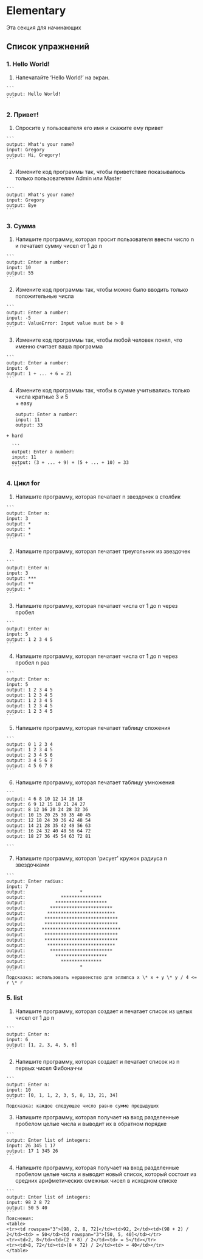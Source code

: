 # Elementary

Эта секция для начинающих

## Список упражнений

### 1. Hello World!
  1. Напечатайте ‘Hello World!’ на экран.  

    ```
    output: Hello World!
    ```
    
### 2. Привет!
  1. Спросите у пользователя его имя и скажите ему привет  

    ```
    output: What's your name?  
    input: Gregory  
    output: Hi, Gregory!   
    ```
  2. Измените код программы так, чтобы приветствие показывалось только пользователям Admin или Master  

    ```
    output: What's your name?
    input: Gregory
    output: Bye
    ```
    
### 3. Сумма
  1. Напишите программу, которая просит пользователя ввести число n и печатает сумму чисел от 1 до n  

    ```
    output: Enter a number: 
    input: 10
    output: 55
    ```
  2. Измените код программы так, чтобы можно было вводить только положительные числа  

    ```
    output: Enter a number: 
    input: -5
    output: ValueError: Input value must be > 0 
    ```
  3. Измените код программы так, чтобы любой человек понял, что именно считает ваша программа  

    ```
    output: Enter a number: 
    input: 6
    output: 1 + ... + 6 = 21
    ```
  4. Измените код программы так, чтобы в сумме учитывались только числа кратные 3 и 5  
    + easy  
  
      ```
      output: Enter a number: 
      input: 11
      output: 33
      ```  
    + hard  
  
      ```
      output: Enter a number: 
      input: 11
      output: (3 + ... + 9) + (5 + ... + 10) = 33
      ```

### 4. Цикл for
  1. Напишите программу, которая печатает n звездочек в столбик  

    ```
    output: Enter n:  
    input: 3
    output: *
    output: *
    output: *
    ```
  2. Напишите программу, которая печатает треугольник из звездочек

    ```
    output: Enter n:
    input: 3
    output: ***
    output: **
    output: *
    ```
  3. Напишите программу, которая печатает числа от 1 до n через пробел

    ```
    output: Enter n:
    input: 5
    output: 1 2 3 4 5
    ```

  4. Напишите программу, которая печатает числа от 1 до n через пробел n раз

    ```
    output: Enter n:
    input: 5
    output: 1 2 3 4 5
    output: 1 2 3 4 5
    output: 1 2 3 4 5
    output: 1 2 3 4 5
    output: 1 2 3 4 5
    ```

  5. Напишите программу, которая печатает таблицу сложения

    ```
    output: 0 1 2 3 4 
    output: 1 2 3 4 5
    output: 2 3 4 5 6
    output: 3 4 5 6 7
    output: 4 5 6 7 8
    ```

  6. Напишите программу, которая печатает таблицу умножения

    ```
    output: 4 6 8 10 12 14 16 18
    output: 6 9 12 15 18 21 24 27
    output: 8 12 16 20 24 28 32 36
    output: 10 15 20 25 30 35 40 45
    output: 12 18 24 30 36 42 48 54
    output: 14 21 28 35 42 49 56 63
    output: 16 24 32 40 48 56 64 72
    output: 18 27 36 45 54 63 72 81

    ```

  7. Напишите программу, которая 'рисует' кружок радиуса n звездочками

    ```
    output: Enter radius: 
    input: 7
    output:                    *                   
    output:             ***************            
    output:           *******************          
    output:         ***********************        
    output:        *************************       
    output:       ***************************      
    output:       ***************************      
    output:      *****************************     
    output:       ***************************      
    output:       ***************************      
    output:        *************************       
    output:         ***********************        
    output:           *******************          
    output:             ***************            
    output:                    *  
    ```
    Подсказка: использовать неравенство для эллипса x \* x + y \* y / 4 <= r \* r  

### 5. list
  1. Напишите программу, которая создает и печатает список из целых чисел от 1 до n

    ```
    output: Enter n:
    input: 6
    output: [1, 2, 3, 4, 5, 6]
    ```   

  2. Напишите программу, которая создает и печатает список из n первых чисел Фибоначчи

    ```
    output: Enter n:
    input: 10
    output: [0, 1, 1, 2, 3, 5, 8, 13, 21, 34]
    ```
    Подсказка: каждое следующее число равно сумме предыдущих
    
  3. Напишите программу, которая получает на вход разделенные пробелом целые числа и выводит их в обратном порядке

    ```
    output: Enter list of integers:
    input: 26 345 1 17
    output: 17 1 345 26
    ```
 
  4. Напишите программу, которая получает на вход разделенные пробелом целые числа и выводит новый список, который состоит из средних арифметических смежных чисел в исходном списке

    ```
    output: Enter list of integers:
    input: 98 2 8 72
    output: 50 5 40
    ```
    Пояснения:  
    <table>
    <tr><td rowspan="3">[98, 2, 8, 72]</td><td>92, 2</td><td>(98 + 2) / 2</td><td> = 50</td><td rowspan="3">[50, 5, 40]</td></tr>
    <tr><td>2, 8</td><td>(2 + 8) / 2</td><td> = 5</td></tr>
    <tr><td>8, 72</td><td>(8 + 72) / 2</td><td> = 40</td></tr>
    </table>

